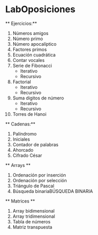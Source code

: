 # LabOposiciones

** Ejercicios:**
1. Números amigos
2. Número primo
3. Número apocalíptico
4. Factores primos
5. Ecuación cuadrática
6. Contar vocales
7. Serie de Fibonacci
    - Iterativo
    - Recursivo
8. Factorial
     - Iterativo
     - Recursivo
9. Suma digitos de número
     - Iterativo
     - Recursivo
10. Torres de Hanoi  

** Cadenas:**
1. Palíndromo
2. Iniciales
3. Contador de palabras
4. Ahorcado
5. Cifrado César

** Arrays **
1. Ordenación por inserción
2. Ordenación por selección
3. Triángulo de Pascal
4. Búsqueda binariaBÚSQUEDA	BINARIA

** Matrices **
1. Array bidimensional 
2. Array tridimensional
3. Tabla de números
4. Matriz transpuesta